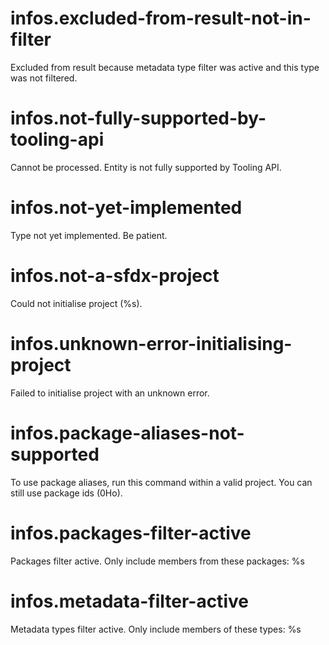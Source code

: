 # infos.excluded-from-result-not-in-filter

Excluded from result because metadata type filter was active and this type was not filtered.

# infos.not-fully-supported-by-tooling-api

Cannot be processed. Entity is not fully supported by Tooling API.

# infos.not-yet-implemented

Type not yet implemented. Be patient.

# infos.not-a-sfdx-project

Could not initialise project (%s).

# infos.unknown-error-initialising-project

Failed to initialise project with an unknown error.

# infos.package-aliases-not-supported

To use package aliases, run this command within a valid project. You can still use package ids (0Ho).

# infos.packages-filter-active

Packages filter active. Only include members from these packages: %s

# infos.metadata-filter-active

Metadata types filter active. Only include members of these types: %s
